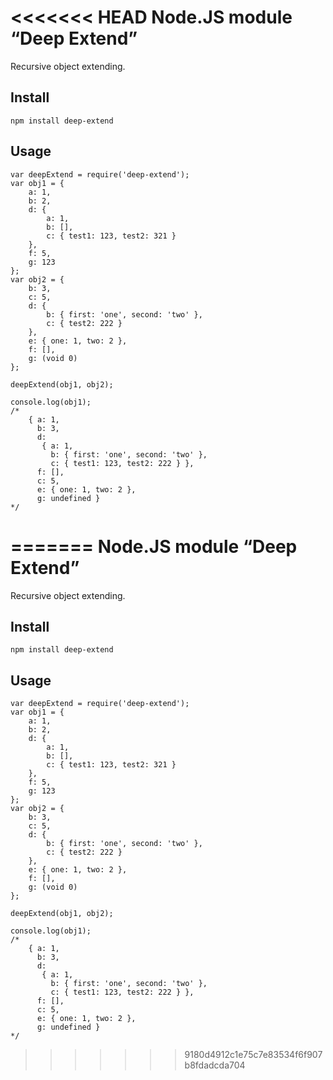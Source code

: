<<<<<<< HEAD
Node.JS module “Deep Extend”
============================

Recursive object extending.

Install
-----

    npm install deep-extend

Usage
-----

    var deepExtend = require('deep-extend');
    var obj1 = {
        a: 1,
        b: 2,
        d: {
            a: 1,
            b: [],
            c: { test1: 123, test2: 321 }
        },
        f: 5,
        g: 123
    };
    var obj2 = {
        b: 3,
        c: 5,
        d: {
            b: { first: 'one', second: 'two' },
            c: { test2: 222 }
        },
        e: { one: 1, two: 2 },
        f: [],
        g: (void 0)
    };

    deepExtend(obj1, obj2);

    console.log(obj1);
    /*
        { a: 1,
          b: 3,
          d:
           { a: 1,
             b: { first: 'one', second: 'two' },
             c: { test1: 123, test2: 222 } },
          f: [],
          c: 5,
          e: { one: 1, two: 2 },
          g: undefined }
    */
=======
Node.JS module “Deep Extend”
============================

Recursive object extending.

Install
-----

    npm install deep-extend

Usage
-----

    var deepExtend = require('deep-extend');
    var obj1 = {
        a: 1,
        b: 2,
        d: {
            a: 1,
            b: [],
            c: { test1: 123, test2: 321 }
        },
        f: 5,
        g: 123
    };
    var obj2 = {
        b: 3,
        c: 5,
        d: {
            b: { first: 'one', second: 'two' },
            c: { test2: 222 }
        },
        e: { one: 1, two: 2 },
        f: [],
        g: (void 0)
    };

    deepExtend(obj1, obj2);

    console.log(obj1);
    /*
        { a: 1,
          b: 3,
          d:
           { a: 1,
             b: { first: 'one', second: 'two' },
             c: { test1: 123, test2: 222 } },
          f: [],
          c: 5,
          e: { one: 1, two: 2 },
          g: undefined }
    */
>>>>>>> 9180d4912c1e75c7e83534f6f907b8fdadcda704
